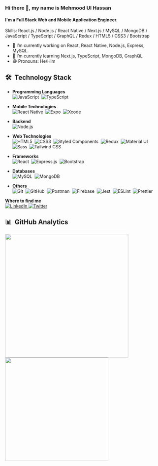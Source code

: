 ### Hi there 👋, my name is Mehmood Ul Hassan

#### I'm a Full Stack Web and Mobile Application Engineer.

Skills: React.js / Node.js / React Native / Next.js / MySQL / MongoDB / JavaScript / TypeScript / GraphQL / Redux / HTML5 / CSS3 / Bootstrap

-   🔭 I’m currently working on React, React Native, Node.js, Express, MySQL.
-   🌱 I’m currently learning Next.js, TypeScript, MongoDB, GraphQL
-   😄 Pronouns: He/Him

## 🛠️ &nbsp;Technology Stack

-   **Programming Languages**\
    <img src="https://img.shields.io/badge/JavaScript-F7DF1E?style=for-the-badge&logo=javascript&logoColor=black" alt="JavaScript">&nbsp;
    <img src="https://img.shields.io/badge/typescript%20-%23007ACC.svg?&style=for-the-badge&logo=typescript&logoColor=white" alt="TypeScript">&nbsp;

-   **Mobile Technologies**\
    <img src="https://img.shields.io/badge/React_Native-20232A?style=for-the-badge&logo=react&logoColor=61DAFB" alt="React Native">&nbsp;
    <img src="https://img.shields.io/badge/Expo-000020?style=for-the-badge&logo=expo&logoColor=white" alt="Expo">&nbsp;
    <img src="https://img.shields.io/badge/Xcode-147EFB?style=for-the-badge&logo=xcode&logoColor=white" alt="Xcode">&nbsp;

-   **Backend**\
    <img src="https://img.shields.io/badge/Node.js-339933?style=for-the-badge&logo=node.js&logoColor=white" alt="Node.js">&nbsp;

-   **Web Technologies**\
    <img src="https://img.shields.io/badge/HTML5-E34F26?style=for-the-badge&logo=html5&logoColor=white" alt="HTML5">&nbsp;
    <img src="https://img.shields.io/badge/CSS3-1572B6?style=for-the-badge&logo=css3&logoColor=white" alt="CSS3">&nbsp;
    <img src="https://img.shields.io/badge/styled--components-DB7093?style=for-the-badge&logo=styled-components&logoColor=white" alt="Styled Components">&nbsp;
    <img src="https://img.shields.io/badge/Redux-593D88?style=for-the-badge&logo=redux&logoColor=white" alt="Redux">&nbsp;
    <img src="https://img.shields.io/badge/Material--UI-0081CB?style=for-the-badge&logo=material-ui&logoColor=white" alt="Material UI">&nbsp;
    <img src="https://img.shields.io/badge/Sass-CC6699?style=for-the-badge&logo=sass&logoColor=white" alt="Sass">&nbsp;
    <img src="https://img.shields.io/badge/Tailwind_CSS-38B2AC?style=for-the-badge&logo=tailwind-css&logoColor=white" alt="Tailwind CSS">&nbsp;

-   **Frameworks**\
    <img src="https://img.shields.io/badge/React-20232A?style=for-the-badge&logo=react&logoColor=61DAFB" alt="React">&nbsp;
    <img src="https://img.shields.io/badge/Express.js-000000?style=for-the-badge&logo=express&logoColor=white" alt="Express.js">&nbsp;
    <img src="https://img.shields.io/badge/Bootstrap-563D7C?style=for-the-badge&logo=bootstrap&logoColor=white" alt="Bootstrap">&nbsp;

-   **Databases**\
    <img src="https://img.shields.io/badge/MySQL-00000F?style=for-the-badge&logo=mysql&logoColor=white" alt="MySQL">&nbsp;
    <img src="https://img.shields.io/badge/MongoDB-47A248?style=for-the-badge&logo=mongodb&logoColor=white" alt="MongoDB">&nbsp;

-   **Others**\
    <img src="https://img.shields.io/badge/git%20-%23F05033.svg?&style=for-the-badge&logo=git&logoColor=white" alt="Git">&nbsp;
    <img src="https://img.shields.io/badge/GitHub-100000?style=for-the-badge&logo=github&logoColor=white" alt="GitHub">&nbsp;
    <img src="https://img.shields.io/badge/Postman-FF6C37?style=for-the-badge&logo=Postman&logoColor=white" alt="Postman">&nbsp;
    <img src="https://img.shields.io/badge/firebase-039BE5?style=for-the-badge&logo=firebase&logoColor=ffca28" alt="Firebase">&nbsp;
    <img src="https://img.shields.io/badge/-jest-%23C21325?&style=for-the-badge&logo=jest&logoColor=white" alt="Jest">&nbsp;
    <img src="https://img.shields.io/badge/eslint-4B32C3?style=for-the-badge&logo=eslint&logoColor=white" alt="ESLint">&nbsp;
    <img src="https://img.shields.io/badge/prettier-1A2B34?style=for-the-badge&logo=prettier&logoColor=f7b93e" alt="Prettier">&nbsp;

**Where to find me**\
<a href="https://linkedin.com/in/m-hassan-rahi" target="_blank">
<img src="https://img.shields.io/badge/LinkedIn-0077B5?style=for-the-badge&logo=linkedin&logoColor=white" alt="LinkedIn" >
</a>
<a href="https://twitter.com/M_hassan_rahi" target="_blank">
<img src="https://img.shields.io/badge/Twitter-1DA1F2?style=for-the-badge&logo=twitter&logoColor=white" alt="Twitter" >
</a>

## 📊 &nbsp;GitHub Analytics

<p>
<a href="https://github.com/mhassanrahi">
<img src="https://github-readme-stats.vercel.app/api?username=mhassanrahi&count_private=true&show_icons=true&theme=dark" width="400">
</a>

  <a href="https://github.com/mhassanrahi">
    <img src="https://github-readme-stats.vercel.app/api/top-langs/?username=mhassanrahi&langs_count=5&layout=compact&theme=dark&hide=stylus,scss,php,shell,dockerfile" width="335">
  </a>
</p>
